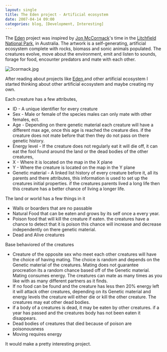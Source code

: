 ```yaml
---
layout: single
title: The Eden project - Artificial ecosystem
date: 2007-04-14 09:00
categories: blog, [Development, Interesting]
---
```

The <a href="http://www.csse.monash.edu.au/%7Ejonmc/projects/eden/eden.html">Eden</a> project was inspired by <a href="http://www.csse.monash.edu.au/%7Ejonmc/">Jon McCormack</a>'s time in the <a href="http://www.nt.gov.au/nreta/parks/find/litchfield.html">Litchfield National Park</a>, in Australia. The artwork is a self-generating, artificial ecosystem complete with rocks, biomass and sonic animals populated. The creatures evolve, move about the environment, emit and listen to sounds, forage for food, encounter predators and mate with each other.

<img src="/public/uploads/2007/04/3cormack.jpg" alt="3cormack.jpg" />

After reading about projects like <a href="http://www.csse.monash.edu.au/%7Ejonmc/projects/eden/">Eden </a>and other artificial ecosystem I started thinking about other artificial ecosystem and maybe creating my own.

Each creature has a few attributes,
<ul>
	<li>ID - A unique identifier for every creature</li>
	<li>Sex - Male or female of the species males can only mate with other females, ect.</li>
	<li>Age - Depending on there genetic material each creature will have a different max age, once this age is reached the creature dies. if the creature does not mate before that then they do not pass on there genetic history.</li>
	<li>Energy level - If the creature does not regularly eat it will die off, it can eat the fool found around the land or the dead bodies of the other creatures,</li>
	<li>X - Where it is located on the map in the X plane</li>
	<li>Y - Where the creature is located on the map in the Y plane</li>
	<li>Genetic material - A linked list history of every creature before it, all its parents and there attributes, this information is used to set up the creatures initial properties. if the creatures parents lived a long life then this creature has a better chance of living a longer life.</li>
</ul>
The land or world has a few things in it
<ul>
	<li>Walls or boarders that are no passable</li>
	<li>Natural Food that can be eaten and grows by its self once a every year.</li>
	<li>Poison food that will kill the creature if eaten. the creatures have a chance to detect that it is poison this chance will increase and decrease independently on there genetic material.</li>
	<li>Dead and Alive creatures</li>
</ul>
Base behaviored of the creatures
<ul>
	<li>Creature of the opposite sex who meet each other creatures will have the choice of having mating. The choice is random and depends on the Genetic material of the creatures.  Mating does not guarantee procreation its a random chance based off of the Genetic material. Mating consumes energy.  The creatures can mate as many times as you like with as many different partners as it finds.</li>
	<li>If no food can be found and the creature has less then 20% energy left it will attack other creatures, depending on its Genetic material and energy levels the creature will either die or kill the other creature. The creatures may eat other dead bodies.</li>
	<li>if a body of a creatures is dead, it may be eaten by other creatures. if a year has passed and the creatures body has not been eaten it disappears.</li>
	<li>Dead bodies of creatures that died because of poison are poisonousness</li>
	<li>Moving requires energy</li>
</ul>
It would make a pretty interesting project.
